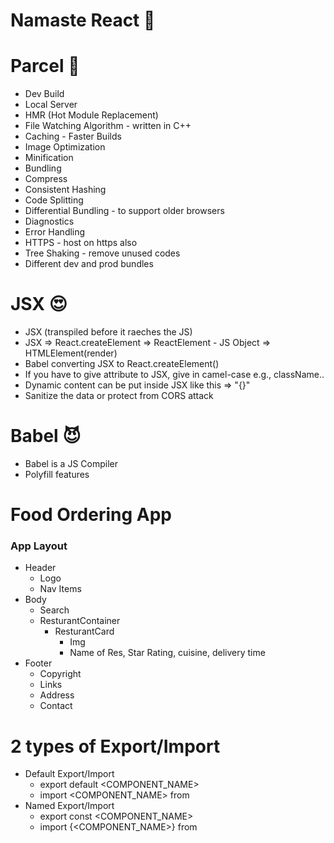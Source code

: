 # Namaste React 🚀

# Parcel 👺
- Dev Build
- Local Server
- HMR (Hot Module Replacement)
- File Watching Algorithm - written in C++
- Caching - Faster Builds
- Image Optimization
- Minification 
- Bundling
- Compress
- Consistent Hashing
- Code Splitting
- Differential Bundling - to support older browsers
- Diagnostics
- Error Handling
- HTTPS -  host on https also
- Tree Shaking - remove unused codes
- Different dev and prod bundles

# JSX 😍
- JSX (transpiled before it raeches the JS)
- JSX => React.createElement => ReactElement - JS Object => HTMLElement(render)
- Babel converting JSX to React.createElement()
- If you have to give attribute to JSX, give in camel-case e.g., className..
- Dynamic content can be put inside JSX like this => "{}"
- Sanitize the data or protect from CORS attack

# Babel 😈
- Babel is a JS Compiler
- Polyfill features 


# Food Ordering App
### App Layout
 * Header 
    - Logo
    - Nav Items
 * Body
    - Search
    - ResturantContainer
        - ResturantCard
            - Img
            - Name of Res, Star Rating, cuisine, delivery time
 * Footer
    - Copyright
    - Links
    - Address
    - Contact


 # 2 types of Export/Import
- Default Export/Import
    * export default <COMPONENT_NAME>
    * import <COMPONENT_NAME> from <PATH>
 - Named Export/Import
    * export const <COMPONENT_NAME>
    * import {<COMPONENT_NAME>} from <PATH>


